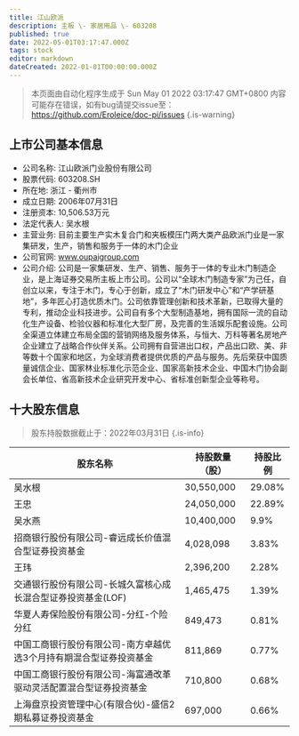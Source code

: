 ```yaml
---
title: 江山欧派
description: 主板 \- 家居用品 \- 603208
published: true
date: 2022-05-01T03:17:47.000Z
tags: stock
editor: markdown
dateCreated: 2022-01-01T00:00:00.000Z
---
```


> 本页面由自动化程序生成于 Sun May 01 2022 03:17:47 GMT+0800
> 内容可能存在错误，如有bug请提交issue至：https://github.com/Eroleice/doc-pi/issues
{.is-warning}

## 上市公司基本信息
- 公司名称: 江山欧派门业股份有限公司
- 股票代码: 603208.SH
- 所在地: 浙江 - 衢州市
- 成立日期: 2006年07月31日
- 注册资本: 10,506.53万元
- 法定代表人: 吴水根
- 主营业务: 目前主要生产实木复合门和夹板模压门两大类产品欧派门业是一家集研发，生产，销售和服务于一体的木门企业
- 公司官网: www.oupaigroup.com
- 公司介绍: 公司是一家集研发、生产、销售、服务于一体的专业木门制造企业，是上海证券交易所主板上市公司。公司以“全球木门制造专家”为己任，自创立以来，专注于木门，专心于创新，成立了“木门研发中心”和“产学研基地”，多年匠心打造优质木门。公司依靠管理创新和技术革新，已取得大量的专利，推动企业科技进步。公司自有多个大型制造基地，拥有国际一流的自动化生产设备、检验仪器和标准化大型厂房，及完善的生活娱乐配套设施。公司全渠道立体建立布局全国的营销网络及服务体系，与恒大、万科等著名房地产企业建立了战略合作伙伴关系。公司拥有自营进出口权，产品出口欧、美、非等数十个国家和地区，为全球消费者提供优质的产品与服务。先后荣获中国质量诚信企业、国家林业标准化示范企业、国家高新技术企业、中国木门协会副会长单位、省高新技术企业研究开发中心、省标准创新型企业等称号。


## 十大股东信息
> 股东持股数据截止于：2022年03月31日
{.is-info}

| 股东名称 | 持股数量（股） | 持股比例 |
| --- | --- | --- |
| 吴水根 | 30,550,000 | 29.08% |
| 王忠 | 24,050,000 | 22.89% |
| 吴水燕 | 10,400,000 | 9.9% |
| 招商银行股份有限公司-睿远成长价值混合型证券投资基金 | 4,028,098 | 3.83% |
| 王玮 | 2,396,200 | 2.28% |
| 交通银行股份有限公司-长城久富核心成长混合型证券投资基金(LOF) | 1,465,475 | 1.39% |
| 华夏人寿保险股份有限公司-分红-个险分红 | 849,473 | 0.81% |
| 中国工商银行股份有限公司-南方卓越优选3个月持有期混合型证券投资基金 | 811,869 | 0.77% |
| 中国工商银行股份有限公司-海富通改革驱动灵活配置混合型证券投资基金 | 710,800 | 0.68% |
| 上海盘京投资管理中心(有限合伙)-盛信2期私募证券投资基金 | 697,000 | 0.66% |




